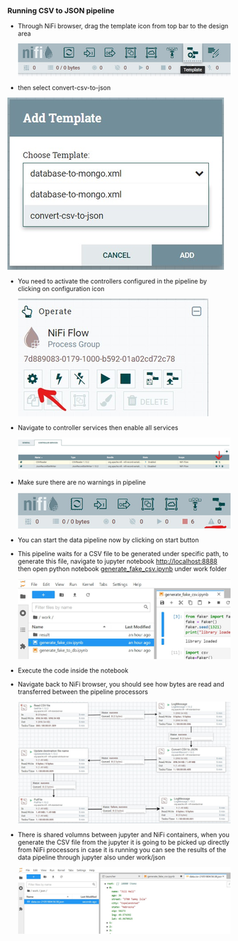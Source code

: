 ### Running CSV to JSON pipeline
* Through NiFi browser, drag the template icon from top bar to the design area  

  ![add template](manual/02-add-from-template.jpg)
* then select convert-csv-to-json 
  
![add template](manual/03-select-csv-to-json-template.jpg)

* You need to activate the controllers configured in the pipeline by clicking on configuration icon 

  ![Configuration](manual/04-configuration.jpg)
* Navigate to controller services then enable all services 

  ![Enable services](manual/05-enable-services.jpg)
* Make sure there are no warnings in pipeline 

  ![warning](manual/06-zero-warnings.jpg)
* You can start the data pipeline now by clicking on start button
* This pipeline waits for a CSV file to be generated under specific path, to generate this file, navigate to jupyter notebook [http://localhost:8888](http://localhost:8888) then open python notebook [generate_fake_csv.ipynb](notebooks/generate_fake_csv.ipynb) under work folder 

  ![Open notebook](manual/08-generate-csv-file.jpg)
* Execute the code inside the notebook
* Navigate back to NiFi browser, you should see how bytes are read and transferred between the pipeline processors 

  ![running data pipeline](manual/09-running-data-pipeline.jpg)
* There is shared volumns between jupyter and NiFi containers, when you generate the CSV file
  from the jupyter it is going to be picked up directly from NiFi processors in case it is running
  you can see the results of the data pipeline through jupyter also under work/json

  ![Generated JSON file](manual/10-json-result.jpg)
